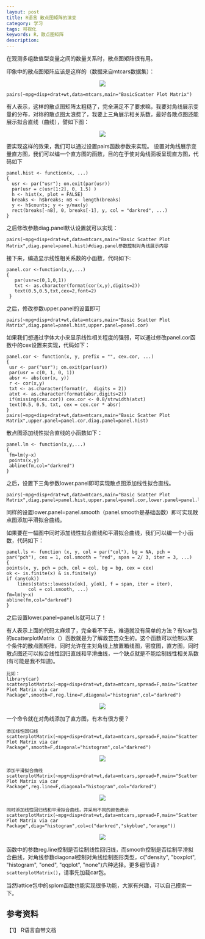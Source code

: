 ```yaml
---
layout: post
title: R语言 散点图矩阵的演变
category: 学习
tags: 可视化
keywords: R，散点图矩阵
description: 
---
```


在观测多组数值型变量之间的数量关系时，散点图矩阵很有用。

印象中的散点图矩阵应该是这样的（数据来自mtcars数据集）：

<div align="center"><img src="http://7xo51k.com1.z0.glb.clouddn.com/smSM.png-wx"  ></div>

    pairs(~mpg+disp+drat+wt,data=mtcars,main="BasicScatter Plot Matrix")

有人表示，这样的散点图矩阵太粗糙了，完全满足不了要求嘛，我要对角线展示变量的分布，对称的散点图太浪费了，我要上三角展示相关系数，最好各散点图还能展示拟合直线（曲线），譬如下图：

<div align="center"><img src="http://7xo51k.com1.z0.glb.clouddn.com/smMerge2%20-%20副本.png-wx"  ></div>

要实现这样的效果，我们可以通过设置pairs函数参数来实现。
设置对角线展示变量直方图，我们可以编一个直方图的函数，目的在于使对角线面板呈现直方图，代码如下

    panel.hist <- function(x, ...)
    {
      usr <- par("usr"); on.exit(par(usr))
      par(usr = c(usr[1:2], 0, 1.5) )
      h <- hist(x, plot = FALSE)
      breaks <- h$breaks; nB <- length(breaks)
      y <- h$counts; y <- y/max(y)
      rect(breaks[-nB], 0, breaks[-1], y, col = "darkred", ...)
    }

之后修改参数diag.panel默认设置就可以实现：

    pairs(~mpg+disp+drat+wt,data=mtcars,main="Basic Scatter Plot Matrix",diag.panel=panel.hist)#diag.panel参数控制对角线展示内容

接下来，编造显示线性相关系数的小函数，代码如下:

    panel.cor <-function(x,y,...)
    {
       par(usr=c(0,1,0,1))
       txt <- as.character(format(cor(x,y),digits=2))
       text(0.5,0.5,txt,cex=2,font=2)
     }

之后，修改参数upper.panel的设置即可

    pairs(~mpg+disp+drat+wt,data=mtcars,main="Basic Scatter Plot Matrix",diag.panel=panel.hist,upper.panel=panel.cor)

如果我们想通过字体大小来显示线性相关程度的强弱，可以通过修改panel.cor函数中的cex设置来实现，代码如下：

    panel.cor <- function(x, y, prefix = "", cex.cor, ...)
    {
     usr <- par("usr"); on.exit(par(usr))
     par(usr = c(0, 1, 0, 1))
     absr <- abs(cor(x, y))
     r <- cor(x,y)
     txt <- as.character(format(r,  digits = 2))
     atxt <- as.character(format(absr,digits=2))
     if(missing(cex.cor)) cex.cor <- 0.8/strwidth(atxt)
     text(0.5, 0.5, txt, cex = cex.cor * absr)
    }
    pairs(~mpg+disp+drat+wt,data=mtcars,main="Basic Scatter Plot Matrix",upper.panel=panel.cor,diag.panel=panel.hist)

散点图添加线性拟合直线的小函数如下：

    panel.lm <- function(x,y,...)
    {
     fm=lm(y~x)
     points(x,y)
     abline(fm,col="darkred")
    }

之后，设置下三角参数lower.panel即可实现散点图添加线性拟合直线。

    pairs(~mpg+disp+drat+wt,data=mtcars,main="Basic Scatter Plot Matrix",diag.panel=panel.hist,upper.panel=panel.cor,lower.panel=panel.lm)

同样的设置lower.panel=panel.smooth（panel.smooth是基础函数）即可实现散点图添加平滑拟合曲线。

如果要在一幅图中同时添加线性拟合直线和平滑拟合曲线，我们可以编一个小函数，代码如下：

    panel.ls <- function (x, y, col = par("col"), bg = NA, pch = par("pch"), cex = 1, col.smooth = "red", span = 2/ 3, iter = 3, ...) 
    {
    points(x, y, pch = pch, col = col, bg = bg, cex = cex)
    ok <- is.finite(x) & is.finite(y)
    if (any(ok)) 
        lines(stats::lowess(x[ok], y[ok], f = span, iter = iter), 
            col = col.smooth, ...)
    fm=lm(y~x)
    abline(fm,col="darkred")
    }

之后设置lower.panel=panel.ls就可以了！

有人表示上面的代码太麻烦了，完全看不下去，难道就没有简单的方法？有!car包的scatterplotMatrix（）函数就是为了解救芸芸众生的。这个函数可以绘制以某个条件的散点图矩阵，同时允许在主对角线上放置箱线图，密度图，直方图，同时散点图还可以拟合线性回归直线和平滑曲线，一个缺点就是不能绘制线性相关系数(有可能是我不知道)。
  
    比如：
    library(car)	
    scatterplotMatrix(~mpg+disp+drat+wt,data=mtcars,spread=F,main="Scatter Plot Matrix via car Package",smooth=F,reg.line=F,diagonal="histogram",col="darkred")

<div align="center"><img src="http://7xo51k.com1.z0.glb.clouddn.com/smHIS.png-wx"  ></div>

一个命令就在对角线添加了直方图，有木有很方便？

    添加线性回归线
    scatterplotMatrix(~mpg+disp+drat+wt,data=mtcars,spread=F,main="Scatter Plot Matrix via car Package",smooth=F,diagonal="histogram",col="darkred")

<div align="center"><img src="http://7xo51k.com1.z0.glb.clouddn.com/smLM.png-wx"  ></div>

    添加平滑拟合曲线
    scatterplotMatrix(~mpg+disp+drat+wt,data=mtcars,spread=F,main="Scatter Plot Matrix via car Package",reg.line=F,diagonal="histogram",col="darkred")

<div align="center"><img src="http://7xo51k.com1.z0.glb.clouddn.com/smSL.png-wx"  ></div>

    同时添加线性回归线和平滑拟合曲线，并采用不同的颜色表示
    scatterplotMatrix(~mpg+disp+drat+wt,data=mtcars,spread=F,main="Scatter Plot Matrix via car Package",diag="histogram",col=c("darkred","skyblue","orange"))

<div align="center"><img src="http://7xo51k.com1.z0.glb.clouddn.com/smSL.png-wx"  ></div>

函数中的参数reg.line控制是否绘制线性回归线，而smooth控制是否绘制平滑拟合曲线，对角线参数diagonal控制对角线绘制图形类型，c("density", "boxplot", "histogram", "oned", "qqplot", "none")六种选择。更多细节请`？scatterplotMatrix()`，请事先加载car包。

当然lattice包中的splom函数也能实现很多功能，大家有兴趣，可以自己摸索一下。

## 参考资料

【1】 R语言自带文档